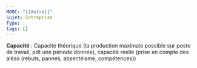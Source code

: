 ```yaml
---
MOOC: "[[Autre]]"
Sujet: Entreprise
Type: 
tags: []
---
```

**Capacité** : Capacité théorique (la production maximale possible sur poste de travail, pdt une période donnée),  capacité réelle (prise en compte des aléas (rebuts, pannes, absentéisme, compétences))
